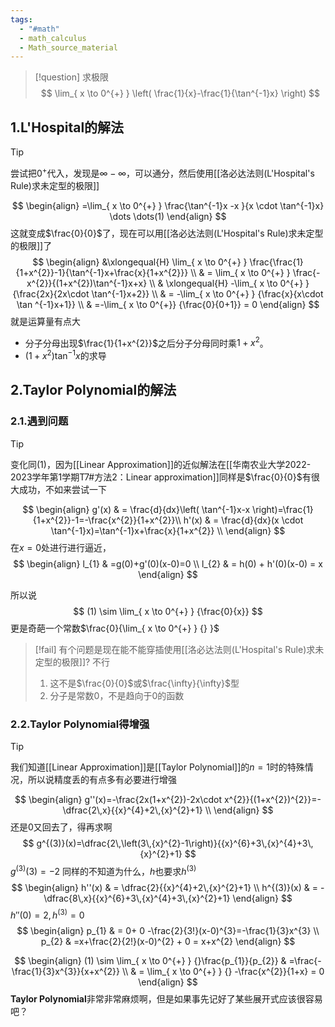 ```yaml
---
tags:
  - "#math"
  - math_calculus
  - Math_source_material
---
```


> [!question]
> 求极限
> $$
> \lim_{ x \to 0^{+} } \left( \frac{1}{x}-\frac{1}{\tan^{-1}x} \right)
> $$
> 

## 1.L'Hospital的解法

> [!tip]
> 尝试把$0^{+}$代入，发现是$\infty - \infty$，可以通分，然后使用[[洛必达法则(L'Hospital's Rule)求未定型的极限]]

$$
\begin{align}
 =\lim_{ x \to 0^{+} } \frac{\tan^{-1}x -x }{x \cdot \tan^{-1}x} \dots \dots(1)
\end{align}
$$
这就变成$\frac{0}{0}$了，现在可以用[[洛必达法则(L'Hospital's Rule)求未定型的极限]]了
$$
\begin{align}
 &\xlongequal{H} \lim_{ x \to 0^{+} } \frac{\frac{1}{1+x^{2}}-1}{\tan^{-1}x+\frac{x}{1+x^{2}}} \\
 & = \lim_{ x \to 0^{+} } \frac{-x^{2}}{(1+x^{2})\tan^{-1}x+x}  \\
 & \xlongequal{H} -\lim_{ x \to 0^{+} } {\frac{2x}{2x\cdot \tan^{-1}x+2}} \\
 & = -\lim_{ x \to 0^{+} } {\frac{x}{x\cdot \tan ^{-1}x+1}}  \\
 & =-\lim_{ x \to 0^{+}} {\frac{0}{0+1}} = 0
\end{align}
$$
就是运算量有点大
- 分子分母出现$\frac{1}{1+x^{2}}$之后分子分母同时乘$1+x^{2}$。
- $(1+x^{2})\tan^{-1}x$的求导
## 2.Taylor Polynomial的解法
### 2.1.遇到问题

> [!tip]
> 变化同$(1)$，因为[[Linear Approximation]]的近似解法在[[华南农业大学2022-2023学年第1学期T7#方法2：Linear approximation]]同样是$\frac{0}{0}$有很大成功，不如来尝试一下

$$
\begin{align}
g'(x)  & = \frac{d}{dx}\left( \tan^{-1}x-x \right)=\frac{1}{1+x^{2}}-1=-\frac{x^{2}}{1+x^{2}}\\
h'(x) &  = \frac{d}{dx}(x \cdot \tan^{-1}x)=\tan^{-1}x+\frac{x}{1+x^{2}} \\
\end{align}
$$
在$x=0$处进行进行逼近，
$$
\begin{align}
l_{1} & =g(0)+g'(0)(x-0)=0 \\
l_{2} & = h(0) + h'(0)(x-0) = x
\end{align}
$$

所以说
$$
(1) \sim \lim_{ x \to 0^{+} } {\frac{0}{x}}
$$
更是奇葩一个常数$\frac{0}{\lim_{ x \to 0^{+} } {} }$

> [!fail] 有个问题是现在能不能穿插使用[[洛必达法则(L'Hospital's Rule)求未定型的极限]]?
> 不行
> 1. 这不是$\frac{0}{0}$或$\frac{\infty}{\infty}$型
> 2. 分子是常数$0$，不是趋向于$0$的函数

### 2.2.Taylor Polynomial得增强

> [!tip]
> 我们知道[[Linear Approximation]]是[[Taylor Polynomial]]的$n=1$时的特殊情况，所以说精度丢的有点多有必要进行增强

$$
\begin{align}
g''(x)=-\frac{2x(1+x^{2})-2x\cdot x^{2}}{(1+x^{2})^{2}}=-\dfrac{2\,x}{{x}^{4}+2\,{x}^{2}+1} \\
\end{align}
$$
还是$0$又回去了，得再求啊
$$
g^{(3)}(x)=\dfrac{2\,\left(3\,{x}^{2}-1\right)}{{x}^{6}+3\,{x}^{4}+3\,{x}^{2}+1}
$$
$g^{(3)}(3)=-2$
同样的不知道为什么，$h$也要求$h^{(3)}$
$$
\begin{align}
h''(x)  & = \dfrac{2}{{x}^{4}+2\,{x}^{2}+1} \\
h^{(3)}(x)  & = -\dfrac{8\,x}{{x}^{6}+3\,{x}^{4}+3\,{x}^{2}+1}
\end{align}
$$
$h''(0)=2,h^{(3)}=0$
$$
\begin{align}
p_{1}  & = 0+ 0 -\frac{2}{3!}(x-0)^{3}=-\frac{1}{3}x^{3} \\
p_{2} & =x+\frac{2}{2!}(x-0)^{2} + 0 = x+x^{2} 
\end{align}
$$

$$
\begin{align}
(1) \sim \lim_{ x \to 0^{+} } {}\frac{p_{1}}{p_{2}} & =\frac{-\frac{1}{3}x^{3}}{x+x^{2}} \\
 & = \lim_{ x \to 0^{+} } {} -\frac{x^{2}}{1+x} = 0
\end{align}
$$
**Taylor Polynomial**非常非常麻烦啊，但是如果事先记好了某些展开式应该很容易吧？